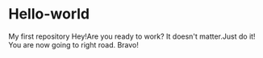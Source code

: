 # Hello-world
My first repository
Hey!Are you ready to work?
It doesn't matter.Just do it!
You are now going to right road.
Bravo!
